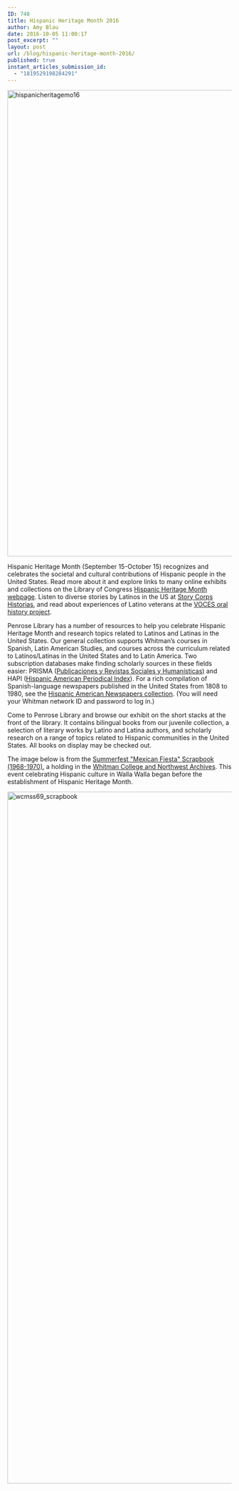 ```yaml
---
ID: 748
title: Hispanic Heritage Month 2016
author: Amy Blau
date: 2016-10-05 11:00:17
post_excerpt: ""
layout: post
url: /blog/hispanic-heritage-month-2016/
published: true
instant_articles_submission_id:
  - "1819529198284291"
---
```

<img class="alignnone size-full wp-image-749" src="https://library.whitman.edu/blog/wp-content/uploads/sites/4/2016/10/hispanicheritagemo16.jpg" alt="hispanicheritagemo16" width="1399" height="1049" />

Hispanic Heritage Month (September 15-October 15) recognizes and celebrates the societal and cultural contributions of Hispanic people in the United States. Read more about it and explore links to many online exhibits and collections on the Library of Congress <a href="http://hispanicheritagemonth.gov/about/">Hispanic Heritage Month webpage</a>. Listen to diverse stories by Latinos in the US at <a href="https://storycorps.org/historias/">Story Corps Historias</a>, and read about experiences of Latino veterans at the <a href="http://www.lib.utexas.edu/voces/">VOCES oral history project</a>.

Penrose Library has a number of resources to help you celebrate Hispanic Heritage Month and research topics related to Latinos and Latinas in the United States. Our general collection supports Whitman’s courses in Spanish, Latin American Studies, and courses across the curriculum related to Latinos/Latinas in the United States and to Latin America. Two subscription databases make finding scholarly sources in these fields easier: PRISMA (<a href="http://ezproxy.whitman.edu/login?url=http://search.proquest.com/prismanohapi?accountid=1208">Publicaciones y Revistas Sociales y Humanísticas)</a> and HAPI (<a href="http://ezproxy.whitman.edu/login?url=http://hapi.ucla.edu/">Hispanic American Periodical Index</a>). For a rich compilation of Spanish-language newspapers published in the United States from 1808 to 1980, see the <a href="http://ezproxy.whitman.edu/login?url=http://infoweb.newsbank.com/?db=EANX&amp;d_collections=EANASP">Hispanic American Newspapers collection</a>. (You will need your Whitman network ID and password to log in.)

Come to Penrose Library and browse our exhibit on the short stacks at the front of the library. It contains bilingual books from our juvenile collection, a selection of literary works by Latino and Latina authors, and scholarly research on a range of topics related to Hispanic communities in the United States. All books on display may be checked out.

The image below is from the <a href="http://archiveswest.orbiscascade.org/ark:/80444/xv89880">Summerfest "Mexican Fiesta" Scrapbook (1968-1970)</a>, a holding in the <a href="https://library.whitman.edu/archives/">Whitman College and Northwest Archives</a>. This event celebrating Hispanic culture in Walla Walla began before the establishment of Hispanic Heritage Month.

<img class="alignnone size-full wp-image-750" src="https://library.whitman.edu/blog/wp-content/uploads/sites/4/2016/10/WCMss69_Scrapbook.jpg" alt="wcmss69_scrapbook" width="1167" height="1556" />